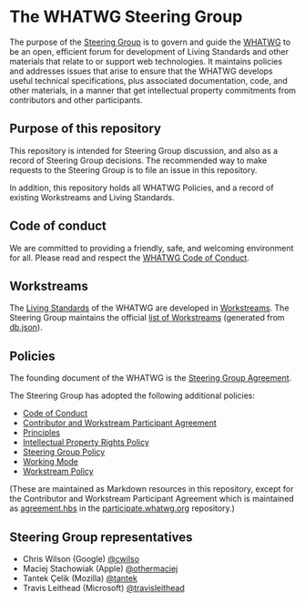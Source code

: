 # The WHATWG Steering Group

The purpose of the [Steering Group](https://whatwg.org/sg-agreement#steering-group) is to govern and
guide the [WHATWG](https://whatwg.org) to be an open, efficient forum for development of Living
Standards and other materials that relate to or support web technologies.  It maintains policies and
addresses issues that arise to ensure that the WHATWG develops useful technical specifications, plus
associated documentation, code, and other materials, in a manner that get intellectual property
commitments from contributors and other participants.


## Purpose of this repository

This repository is intended for Steering Group discussion, and also as a record of Steering Group
decisions. The recommended way to make requests to the Steering Group is to file an issue in this
repository.

In addition, this repository holds all WHATWG Policies, and a record of existing Workstreams and
Living Standards.


## Code of conduct

We are committed to providing a friendly, safe, and welcoming environment for all. Please read and
respect the [WHATWG Code of Conduct](https://whatwg.org/code-of-conduct).


## Workstreams

The [Living Standards](https://whatwg.org/workstream-policy#living-standard) of the WHATWG are
developed in [Workstreams](https://whatwg.org/workstream-policy#workstream). The Steering Group
maintains the official [list of Workstreams](https://whatwg.org/workstreams) (generated from
[db.json](./db.json)).


## Policies

The founding document of the WHATWG is the
[Steering Group Agreement](https://whatwg.org/sg-agreement).

The Steering Group has adopted the following additional policies:

* [Code of Conduct](https://whatwg.org/code-of-conduct)
* [Contributor and Workstream Participant Agreement](https://participate.whatwg.org/agreement)
* [Principles](https://whatwg.org/principles)
* [Intellectual Property Rights Policy](https://whatwg.org/ipr-policy)
* [Steering Group Policy](https://whatwg.org/sg-policy)
* [Working Mode](https://whatwg.org/working-mode)
* [Workstream Policy](https://whatwg.org/workstream-policy)

(These are maintained as Markdown resources in this repository, except for the Contributor and
Workstream Participant Agreement which is maintained as
[agreement.hbs](https://github.com/whatwg/participate.whatwg.org/commits/main/agreement.hbs) in the
[participate.whatwg.org](https://github.com/whatwg/participate.whatwg.org) repository.)


## Steering Group representatives

* Chris Wilson (Google) [@cwilso](https://github.com/cwilso)
* Maciej Stachowiak (Apple) [@othermaciej](https://github.com/othermaciej)
* Tantek Çelik (Mozilla) [@tantek](https://github.com/annevk)
* Travis Leithead (Microsoft) [@travisleithead](https://github.com/travisleithead)
